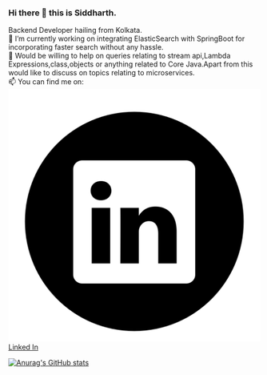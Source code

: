 ### Hi there 👋 this is Siddharth.</br>
Backend Developer hailing from Kolkata.</br>
🔭 I’m currently working on integrating ElasticSearch with SpringBoot for incorporating faster search without any hassle.</br>
💬 Would be willing to help on queries relating to stream api,Lambda Expressions,class,objects or anything related to Core Java.Apart from this would like to discuss on topics relating to microservices.</br>
📫 You can find me on: 
![LinkedIn](https://github.com/yoshimitsu117/yoshimitsu117/blob/main/iconfinder_51-linkedin_104452.png)
[Linked In](https://www.linkedin.com/in/siddharth-majhi/)


[![Anurag's GitHub stats](https://github-readme-stats.vercel.app/api?username=yoshimitsu117&show_icons=true&theme=jolly)](https://github.com/anuraghazra/github-readme-stats)
<!--
**yoshimitsu117/yoshimitsu117** is a ✨ _special_ ✨ repository because its `README.md` (this file) appears on your GitHub profile.

Here are some ideas to get you started:

-  ...
- 🌱 I’m currently learning ...
- 👯 I’m looking to collaborate on ...
- 🤔 I’m looking for help with ...
- 💬 Ask me about ...
- 📫 How to reach me: ...
- 😄 Pronouns: ...
- ⚡ Fun fact: ...
-->
